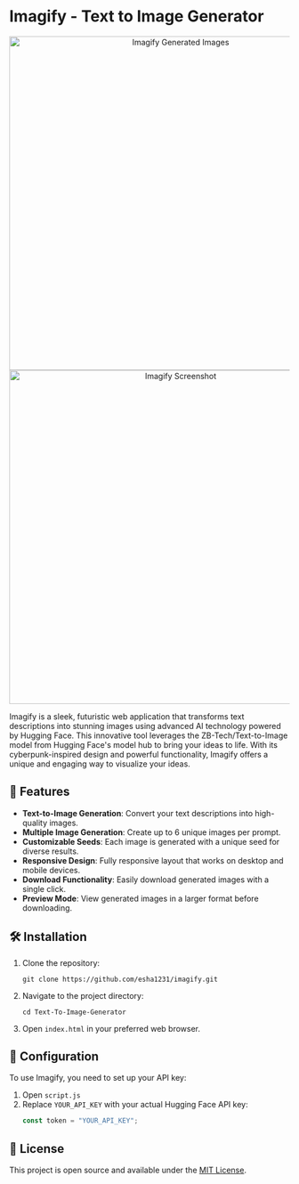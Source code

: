 # Imagify - Text to Image Generator

<p align="center">
   <img src="https://github.com/user-attachments/assets/e3a6fcd9-82f6-4933-95c1-52f77434f74e" alt="Imagify Generated Images" width="600">
  <img src="https://github.com/user-attachments/assets/a9610cac-718c-4cd8-b613-1c9a2c86df7d" alt="Imagify Screenshot" width="600">
</p>

Imagify is a sleek, futuristic web application that transforms text descriptions into stunning images using advanced AI technology powered by Hugging Face. This innovative tool leverages the ZB-Tech/Text-to-Image model from Hugging Face's model hub to bring your ideas to life. With its cyberpunk-inspired design and powerful functionality, Imagify offers a unique and engaging way to visualize your ideas.

## 🌟 Features

- **Text-to-Image Generation**: Convert your text descriptions into high-quality images.
- **Multiple Image Generation**: Create up to 6 unique images per prompt.
- **Customizable Seeds**: Each image is generated with a unique seed for diverse results.
- **Responsive Design**: Fully responsive layout that works on desktop and mobile devices.
- **Download Functionality**: Easily download generated images with a single click.
- **Preview Mode**: View generated images in a larger format before downloading.

## 🛠️ Installation

1. Clone the repository:
   ```
   git clone https://github.com/esha1231/imagify.git
   ```
2. Navigate to the project directory:
   ```
   cd Text-To-Image-Generator
   ```
3. Open `index.html` in your preferred web browser.

## 🔧 Configuration

To use Imagify, you need to set up your API key:

1. Open `script.js`
2. Replace `YOUR_API_KEY` with your actual Hugging Face API key:
   ```javascript
   const token = "YOUR_API_KEY";

## 📜 License

This project is open source and available under the [MIT License](LICENSE).
